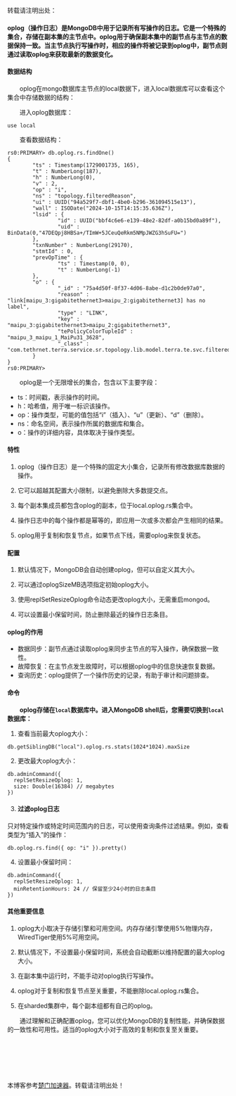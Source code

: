 

转载请注明出处：


#### oplog（操作日志）是MongoDB中用于记录所有写操作的日志。它是一个特殊的集合，存储在副本集的主节点中。oplog用于确保副本集中的副节点与主节点的数据保持一致。当主节点执行写操作时，相应的操作将被记录到oplog中，副节点则通过读取oplog来获取最新的数据变化。


#### 数据结构


　　oplog在mongo数据库主节点的local数据下，进入local数据库可以查看这个集合中存储数据的结构：


　　进入oplog数据库：




```
use local
```


　　查看数据结构：




```
rs0:PRIMARY> db.oplog.rs.findOne()
{
        "ts" : Timestamp(1729001735, 165),
        "t" : NumberLong(187),
        "h" : NumberLong(0),
        "v" : 2,
        "op" : "i",
        "ns" : "topology.filteredReason",
        "ui" : UUID("94a529f7-dbf1-4be0-b296-361094515e13"),
        "wall" : ISODate("2024-10-15T14:15:35.636Z"),
        "lsid" : {
                "id" : UUID("bbf4c6e6-e139-48e2-82df-a0b15bd0a89f"),
                "uid" : BinData(0,"47DEQpj8HBSa+/TImW+5JCeuQeRkm5NMpJWZG3hSuFU=")
        },
        "txnNumber" : NumberLong(29170),
        "stmtId" : 0,
        "prevOpTime" : {
                "ts" : Timestamp(0, 0),
                "t" : NumberLong(-1)
        },
        "o" : {
                "_id" : "75a4d50f-8f37-4d06-8abe-d1c2b0de97a0",
                "reason" : "link[maipu_3:gigabitethernet3>maipu_2:gigabitethernet3] has no label",
                "type" : "LINK",
                "key" : "maipu_3:gigabitethernet3>maipu_2:gigabitethernet3",
                "tePolicyColorTupleId" : "maipu_3_maipu_1_MaiPu31_3628",
                "_class" : "com.tethrnet.terra.service.sr.topology.lib.model.terra.te.svc.filteredreasontop.FilteredReason"
        }
}
rs0:PRIMARY>
```


　　oplog是一个无限增长的集合，包含以下主要字段：


* ts：时间戳，表示操作的时间。
* h：哈希值，用于唯一标识该操作。
* op：操作类型，可能的值包括“i”（插入）、“u”（更新）、“d”（删除）。
* ns：命名空间，表示操作所属的数据库和集合。
* o：操作的详细内容，具体取决于操作类型。


#### 特性



1. oplog（操作日志）是一个特殊的固定大小集合，记录所有修改数据库数据的操作。

2. 它可以超越其配置大小限制，以避免删除大多数提交点。

3. 每个副本集成员都包含oplog的副本，位于local.oplog.rs集合中。

4. 操作日志中的每个操作都是幂等的，即应用一次或多次都会产生相同的结果。

5. oplog用于复制和恢复节点，如果节点下线，需要oplog来恢复状态。


#### 配置



1. 默认情况下，MongoDB会自动创建oplog，但可以自定义其大小。

2. 可以通过oplogSizeMB选项指定初始oplog大小。

3. 使用replSetResizeOplog命令动态更改oplog大小，无需重启mongod。

4. 可以设置最小保留时间，防止删除最近的操作日志条目。


#### oplog的作用


* 数据同步：副节点通过读取oplog来同步主节点的写入操作，确保数据一致性。
* 故障恢复：在主节点发生故障时，可以根据oplog中的信息快速恢复数据。
* 查询历史：oplog提供了一个操作历史的记录，有助于审计和问题排查。




#### 命令


　　**oplog存储在`local`数据库中。进入MongoDB shell后，您需要切换到`local`数据库：**



1. 查看当前最大oplog大小：


```
db.getSiblingDB("local").oplog.rs.stats(1024*1024).maxSize
```
2. 更改最大oplog大小：


```
db.adminCommand({
  replSetResizeOplog: 1,
  size: Double(16384) // megabytes
})
```
3. #### 过滤oplog日志


只对特定操作或特定时间范围内的日志，可以使用查询条件过滤结果。例如，查看类型为“插入”的操作：




```
db.oplog.rs.find({ op: "i" }).pretty()
```
4. 设置最小保留时间：


```
db.adminCommand({
  replSetResizeOplog: 1,
  minRetentionHours: 24 // 保留至少24小时的日志条目
})
```



#### 其他重要信息



1. oplog大小取决于存储引擎和可用空间。内存存储引擎使用5%物理内存，WiredTiger使用5%可用空间。

2. 默认情况下，不设置最小保留时间，系统会自动截断以维持配置的最大oplog大小。

3. 在副本集中运行时，不能手动对oplog执行写操作。

4. oplog对于复制和恢复节点至关重要，不能删除local.oplog.rs集合。

5. 在sharded集群中，每个副本组都有自己的oplog。


　　通过理解和正确配置oplog，您可以优化MongoDB的复制性能，并确保数据的一致性和可用性。适当的oplog大小对于高效的复制和恢复至关重要。



 


 


 



 本博客参考[楚门加速器](https://shexiangshi.org)。转载请注明出处！
